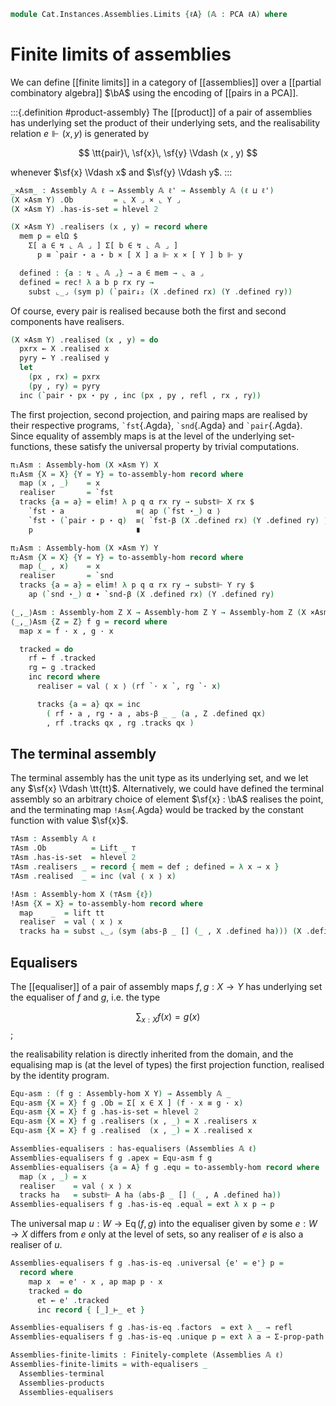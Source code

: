 <!--
```agda
open import Cat.Diagram.Limit.Finite
open import Cat.Instances.Assemblies
open import Cat.Diagram.Equaliser
open import Cat.Diagram.Terminal
open import Cat.Diagram.Product
open import Cat.Prelude

open import Data.Partial.Total
open import Data.Partial.Base
open import Data.Vec.Base using ([] ; _∷_)

open import Realisability.PCA

import Realisability.Data.Pair
import Realisability.PCA.Sugar
import Realisability.Base
```
-->

```agda
module Cat.Instances.Assemblies.Limits {ℓA} (𝔸 : PCA ℓA) where
```

<!--
```agda
open Realisability.Data.Pair 𝔸
open Realisability.PCA.Sugar 𝔸
open Realisability.Base 𝔸

open is-equaliser
open is-product
open Equaliser
open Terminal
open Product

private variable
  ℓ ℓ' : Level
  X Y Z : Assembly 𝔸 ℓ

```
-->

# Finite limits of assemblies

We can define [[finite limits]] in a category of [[assemblies]] over a
[[partial combinatory algebra]] $\bA$ using the encoding of [[pairs in a
PCA]].

:::{.definition #product-assembly}
The [[product]] of a pair of assemblies has underlying set the product
of their underlying sets, and the realisability relation $e \Vdash (x ,
y)$ is generated by

$$
\tt{pair}\, \sf{x}\, \sf{y} \Vdash (x , y)
$$

whenever $\sf{x} \Vdash x$ and $\sf{y} \Vdash y$.
:::

```agda
_×Asm_ : Assembly 𝔸 ℓ → Assembly 𝔸 ℓ' → Assembly 𝔸 (ℓ ⊔ ℓ')
(X ×Asm Y) .Ob         = ⌞ X ⌟ × ⌞ Y ⌟
(X ×Asm Y) .has-is-set = hlevel 2

(X ×Asm Y) .realisers (x , y) = record where
  mem p = elΩ $
    Σ[ a ∈ ↯ ⌞ 𝔸 ⌟ ] Σ[ b ∈ ↯ ⌞ 𝔸 ⌟ ]
      p ≡ `pair ⋆ a ⋆ b × [ X ] a ⊩ x × [ Y ] b ⊩ y

  defined : {a : ↯ ⌞ 𝔸 ⌟} → a ∈ mem → ⌞ a ⌟
  defined = rec! λ a b p rx ry →
    subst ⌞_⌟ (sym p) (`pair↓₂ (X .defined rx) (Y .defined ry))
```

Of course, every pair is realised because both the first and second
components have realisers.

```agda
(X ×Asm Y) .realised (x , y) = do
  pxrx ← X .realised x
  pyry ← Y .realised y
  let
    (px , rx) = pxrx
    (py , ry) = pyry
  inc (`pair ⋆ px ⋆ py , inc (px , py , refl , rx , ry))
```

The first projection, second projection, and pairing maps are realised
by their respective programs, `` `fst ``{.Agda}, `` `snd ``{.Agda} and
`` `pair ``{.Agda}. Since equality of assembly maps is at the level of
the underlying set-functions, these satisfy the universal property by
trivial computations.

```agda
π₁Asm : Assembly-hom (X ×Asm Y) X
π₁Asm {X = X} {Y = Y} = to-assembly-hom record where
  map (x , _)    = x
  realiser       = `fst
  tracks {a = a} = elim! λ p q α rx ry → subst⊩ X rx $
    `fst ⋆ a                ≡⟨ ap (`fst ⋆_) α ⟩
    `fst ⋆ (`pair ⋆ p ⋆ q)  ≡⟨ `fst-β (X .defined rx) (Y .defined ry) ⟩
    p                       ∎

π₂Asm : Assembly-hom (X ×Asm Y) Y
π₂Asm {X = X} {Y = Y} = to-assembly-hom record where
  map (_ , x)    = x
  realiser       = `snd
  tracks {a = a} = elim! λ p q α rx ry → subst⊩ Y ry $
    ap (`snd ⋆_) α ∙ `snd-β (X .defined rx) (Y .defined ry)

⟨_,_⟩Asm : Assembly-hom Z X → Assembly-hom Z Y → Assembly-hom Z (X ×Asm Y)
⟨_,_⟩Asm {Z = Z} f g = record where
  map x = f · x , g · x

  tracked = do
    rf ← f .tracked
    rg ← g .tracked
    inc record where
      realiser = val ⟨ x ⟩ (rf `· x `, rg `· x)

      tracks {a = a} qx = inc
        ( rf ⋆ a , rg ⋆ a , abs-β _ _ (a , Z .defined qx)
        , rf .tracks qx , rg .tracks qx )
```

<!--
```agda
Assemblies-products : has-products (Assemblies 𝔸 ℓ)
Assemblies-products X Y .apex = X ×Asm Y
Assemblies-products X Y .π₁ = π₁Asm
Assemblies-products X Y .π₂ = π₂Asm
Assemblies-products X Y .has-is-product .⟨_,_⟩ f g = ⟨ f , g ⟩Asm
Assemblies-products X Y .has-is-product .π₁∘⟨⟩ = ext λ _ → refl
Assemblies-products X Y .has-is-product .π₂∘⟨⟩ = ext λ _ → refl
Assemblies-products X Y .has-is-product .unique p q = ext λ a → p ·ₚ a ,ₚ q ·ₚ a
```
-->

## The terminal assembly

The terminal assembly has the unit type as its underlying set, and we
let any $\sf{x} \Vdash \tt{tt}$. Alternatively, we could have defined
the terminal assembly so an arbitrary choice of element $\sf{x} : \bA$
realises the point, and the terminating map `!Asm`{.Agda} would be
tracked by the constant function with value $\sf{x}$.

```agda
⊤Asm : Assembly 𝔸 ℓ
⊤Asm .Ob          = Lift _ ⊤
⊤Asm .has-is-set  = hlevel 2
⊤Asm .realisers _ = record { mem = def ; defined = λ x → x }
⊤Asm .realised  _ = inc (val ⟨ x ⟩ x)

!Asm : Assembly-hom X (⊤Asm {ℓ})
!Asm {X = X} = to-assembly-hom record where
  map    _  = lift tt
  realiser  = val ⟨ x ⟩ x
  tracks ha = subst ⌞_⌟ (sym (abs-β _ [] (_ , X .defined ha))) (X .defined ha)
```

<!--
```agda
Assemblies-terminal : Terminal (Assemblies 𝔸 ℓ)
Assemblies-terminal .top = ⊤Asm
Assemblies-terminal .has⊤ X .centre  = !Asm
Assemblies-terminal .has⊤ X .paths x = ext λ _ → refl
```
-->

## Equalisers

The [[equaliser]] of a pair of assembly maps $f, g : X \to Y$ has
underlying set the equaliser of $f$ and $g$, i.e. the type

$$
\sum_{x : X} f(x) = g(x)
$$;

the realisability relation is directly inherited from the domain,
and the equalising map is (at the level of types) the first projection
function, realised by the identity program.

```agda
Equ-asm : (f g : Assembly-hom X Y) → Assembly 𝔸 _
Equ-asm {X = X} f g .Ob = Σ[ x ∈ X ] (f · x ≡ g · x)
Equ-asm {X = X} f g .has-is-set = hlevel 2
Equ-asm {X = X} f g .realisers (x , _) = X .realisers x
Equ-asm {X = X} f g .realised  (x , _) = X .realised x

Assemblies-equalisers : has-equalisers (Assemblies 𝔸 ℓ)
Assemblies-equalisers f g .apex = Equ-asm f g
Assemblies-equalisers {a = A} f g .equ = to-assembly-hom record where
  map (x , _) = x
  realiser    = val ⟨ x ⟩ x
  tracks ha   = subst⊩ A ha (abs-β _ [] (_ , A .defined ha))
Assemblies-equalisers f g .has-is-eq .equal = ext λ x p → p
```

The universal map $u : W \to \operatorname{Eq}(f,g)$ into the equaliser
given by some $e : W \to X$ differs from $e$ only at the level of sets,
so any realiser of $e$ is also a realiser of $u$.

```agda
Assemblies-equalisers f g .has-is-eq .universal {e' = e'} p =
  record where
    map x  = e' · x , ap map p · x
    tracked = do
      et ← e' .tracked
      inc record { [_]_⊢_ et }

Assemblies-equalisers f g .has-is-eq .factors  = ext λ _ → refl
Assemblies-equalisers f g .has-is-eq .unique p = ext λ a → Σ-prop-path! (p ·ₚ a)

Assemblies-finite-limits : Finitely-complete (Assemblies 𝔸 ℓ)
Assemblies-finite-limits = with-equalisers _
  Assemblies-terminal
  Assemblies-products
  Assemblies-equalisers
```
